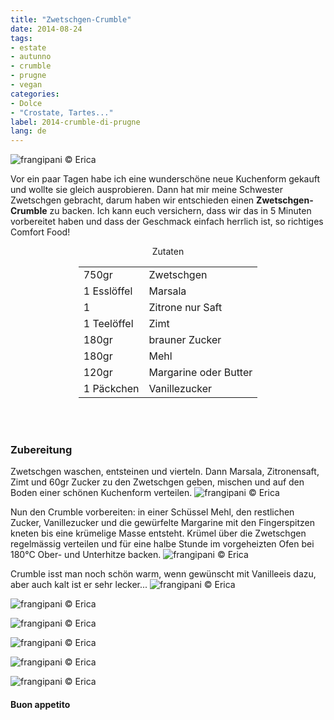 ```yaml
---
title: "Zwetschgen-Crumble"
date: 2014-08-24
tags:
- estate
- autunno
- crumble
- prugne
- vegan
categories:
- Dolce
- "Crostate, Tartes..."
label: 2014-crumble-di-prugne
lang: de
---
```

![](../2014-08-24-crumble-di-prugne/header.jpeg "frangipani © Erica")

Vor ein paar Tagen habe ich eine wunderschöne neue Kuchenform gekauft und wollte sie gleich ausprobieren. Dann hat mir meine Schwester Zwetschgen gebracht, darum haben wir entschieden einen **Zwetschgen-Crumble** zu backen. Ich kann euch versichern, dass wir das in 5 Minuten vorbereitet haben und dass der Geschmack einfach herrlich ist, so richtiges Comfort Food!


<div id="wrapper" style="text-align: center">
  <div id="yourdiv" style="display: inline-block;">
    <div class="ingredients" itemscope itemtype="http://schema.org/Recipe">
      <span itemprop="name" style="display:none;">Zwetschgen-Crumble</span>
      <span itemprop="recipeCategory" style="display:none;">Süsses</span>
      <img itemprop="image" style="display:none;" class="ignore-gallery-item" src="../2014-08-24-crumble-di-prugne/header.jpeg"/>
      <span itemprop="author" style="display:none;">Erica Raiano</span>
      <span itemprop="description" style="display:none;">Zwetschgen-Crumble, richtiges Comfort Food!</span>
      <div class="ingredients-title">Zutaten</div>
      <table>
        <tbody>
          <tr itemprop="recipeIngredient">
            <td>750gr</td>
            <td>Zwetschgen</td>
          </tr>
          <tr itemprop="recipeIngredient">
            <td>1 Esslöffel</td>
            <td>Marsala</td>
          </tr>
          <tr itemprop="recipeIngredient">
            <td>1</td>
            <td>Zitrone nur Saft</td>
          </tr>
          <tr itemprop="recipeIngredient">
            <td>1 Teelöffel</td>
            <td>Zimt</td>
          </tr>
          <tr itemprop="recipeIngredient">
            <td>180gr</td>
            <td>brauner Zucker</td>
          </tr>
          <tr itemprop="recipeIngredient">
            <td>180gr</td>
            <td>Mehl</td>
          </tr>
          <tr itemprop="recipeIngredient">
            <td>120gr</td>
            <td>Margarine oder Butter</td>
          </tr>
          <tr itemprop="recipeIngredient">
            <td>1 Päckchen</td>
            <td>Vanillezucker</td>
          </tr>
        </tbody>
      </table>
      <br></br>
    </div>
  </div>
</div>


<h3>
  <font color="grey">
    <i class="fa-solid fa-gears"></i>
  </font> Zubereitung
</h3>

Zwetschgen waschen, entsteinen und vierteln. Dann Marsala, Zitronensaft, Zimt und 60gr Zucker zu den Zwetschgen geben, mischen und auf den Boden einer schönen Kuchenform verteilen.
![](../2014-08-24-crumble-di-prugne/prugne.jpeg "frangipani © Erica")

Nun den Crumble vorbereiten: in einer Schüssel Mehl, den restlichen Zucker, Vanillezucker und die gewürfelte Margarine mit den Fingerspitzen kneten bis eine krümelige Masse entsteht. Krümel über die Zwetschgen regelmässig verteilen und für eine halbe Stunde im vorgeheizten Ofen bei 180°C Ober- und Unterhitze backen.
![](../2014-08-24-crumble-di-prugne/teglia.jpeg "frangipani © Erica")

Crumble isst man noch schön warm, wenn gewünscht mit Vanilleeis dazu, aber auch kalt ist er sehr lecker...
![](../2014-08-24-crumble-di-prugne/risultato1.jpeg "frangipani © Erica")

![](../2014-08-24-crumble-di-prugne/risultato2.jpeg "frangipani © Erica")

![](../2014-08-24-crumble-di-prugne/risultato3.jpeg "frangipani © Erica")

![](../2014-08-24-crumble-di-prugne/risultato4.jpeg "frangipani © Erica")

![](../2014-08-24-crumble-di-prugne/risultato5.jpeg "frangipani © Erica")

![](../2014-08-24-crumble-di-prugne/risultato6.jpeg "frangipani © Erica")

<h4>Buon appetito
  <font color="red">
    <i class="fa-regular fa-face-smile"></i>
  </font>
</h4>